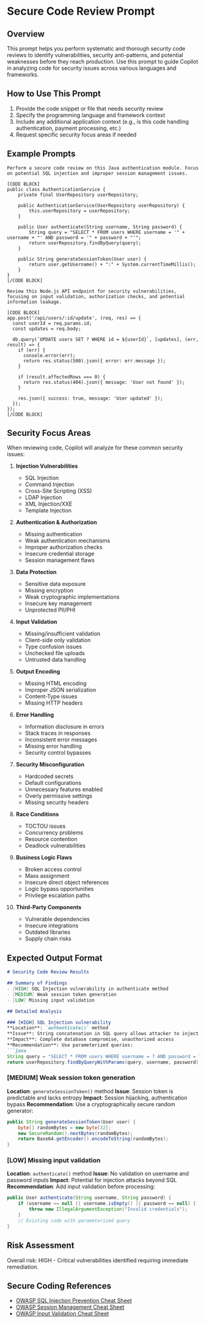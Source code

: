 # Secure Code Review Prompt

## Overview

This prompt helps you perform systematic and thorough security code reviews to identify vulnerabilities, security anti-patterns, and potential weaknesses before they reach production. Use this prompt to guide Copilot in analyzing code for security issues across various languages and frameworks.

## How to Use This Prompt

1. Provide the code snippet or file that needs security review
2. Specify the programming language and framework context
3. Include any additional application context (e.g., is this code handling authentication, payment processing, etc.)
4. Request specific security focus areas if needed

## Example Prompts

```
Perform a secure code review on this Java authentication module. Focus on potential SQL injection and improper session management issues.

[CODE BLOCK]
public class AuthenticationService {
    private final UserRepository userRepository;
    
    public AuthenticationService(UserRepository userRepository) {
        this.userRepository = userRepository;
    }
    
    public User authenticate(String username, String password) {
        String query = "SELECT * FROM users WHERE username = '" + username + "' AND password = '" + password + "'";
        return userRepository.findByQuery(query);
    }
    
    public String generateSessionToken(User user) {
        return user.getUsername() + ":" + System.currentTimeMillis();
    }
}
[/CODE BLOCK]
```

```
Review this Node.js API endpoint for security vulnerabilities, focusing on input validation, authorization checks, and potential information leakage.

[CODE BLOCK]
app.post('/api/users/:id/update', (req, res) => {
  const userId = req.params.id;
  const updates = req.body;
  
  db.query(`UPDATE users SET ? WHERE id = ${userId}`, [updates], (err, result) => {
    if (err) {
      console.error(err);
      return res.status(500).json({ error: err.message });
    }
    
    if (result.affectedRows === 0) {
      return res.status(404).json({ message: 'User not found' });
    }
    
    res.json({ success: true, message: 'User updated' });
  });
});
[/CODE BLOCK]
```

## Security Focus Areas

When reviewing code, Copilot will analyze for these common security issues:

1. **Injection Vulnerabilities**
   - SQL Injection
   - Command Injection
   - Cross-Site Scripting (XSS)
   - LDAP Injection
   - XML Injection/XXE
   - Template Injection

2. **Authentication & Authorization**
   - Missing authentication
   - Weak authentication mechanisms
   - Improper authorization checks
   - Insecure credential storage
   - Session management flaws

3. **Data Protection**
   - Sensitive data exposure
   - Missing encryption
   - Weak cryptographic implementations
   - Insecure key management
   - Unprotected PII/PHI

4. **Input Validation**
   - Missing/insufficient validation
   - Client-side only validation
   - Type confusion issues
   - Unchecked file uploads
   - Untrusted data handling

5. **Output Encoding**
   - Missing HTML encoding
   - Improper JSON serialization
   - Content-Type issues
   - Missing HTTP headers

6. **Error Handling**
   - Information disclosure in errors
   - Stack traces in responses
   - Inconsistent error messages
   - Missing error handling
   - Security control bypasses

7. **Security Misconfiguration**
   - Hardcoded secrets
   - Default configurations
   - Unnecessary features enabled
   - Overly permissive settings
   - Missing security headers

8. **Race Conditions**
   - TOCTOU issues
   - Concurrency problems
   - Resource contention
   - Deadlock vulnerabilities

9. **Business Logic Flaws**
   - Broken access control
   - Mass assignment
   - Insecure direct object references
   - Logic bypass opportunities
   - Privilege escalation paths

10. **Third-Party Components**
    - Vulnerable dependencies
    - Insecure integrations
    - Outdated libraries
    - Supply chain risks

## Expected Output Format

```markdown
# Security Code Review Results

## Summary of Findings
- [HIGH] SQL Injection vulnerability in authenticate method
- [MEDIUM] Weak session token generation
- [LOW] Missing input validation

## Detailed Analysis

### [HIGH] SQL Injection vulnerability
**Location**: `authenticate()` method
**Issue**: String concatenation in SQL query allows attacker to inject arbitrary SQL
**Impact**: Complete database compromise, unauthorized access
**Recommendation**: Use parameterized queries:
```java
String query = "SELECT * FROM users WHERE username = ? AND password = ?";
return userRepository.findByQueryWithParams(query, username, password);
```

### [MEDIUM] Weak session token generation
**Location**: `generateSessionToken()` method
**Issue**: Session token is predictable and lacks entropy
**Impact**: Session hijacking, authentication bypass
**Recommendation**: Use a cryptographically secure random generator:
```java
public String generateSessionToken(User user) {
    byte[] randomBytes = new byte[32];
    new SecureRandom().nextBytes(randomBytes);
    return Base64.getEncoder().encodeToString(randomBytes);
}
```

### [LOW] Missing input validation
**Location**: `authenticate()` method
**Issue**: No validation on username and password inputs
**Impact**: Potential for injection attacks beyond SQL
**Recommendation**: Add input validation before processing:
```java
public User authenticate(String username, String password) {
    if (username == null || username.isEmpty() || password == null) {
        throw new IllegalArgumentException("Invalid credentials");
    }
    // Existing code with parameterized query
}
```

## Risk Assessment
Overall risk: HIGH - Critical vulnerabilities identified requiring immediate remediation.

## Secure Coding References
- [OWASP SQL Injection Prevention Cheat Sheet](https://cheatsheetseries.owasp.org/cheatsheets/SQL_Injection_Prevention_Cheat_Sheet.html)
- [OWASP Session Management Cheat Sheet](https://cheatsheetseries.owasp.org/cheatsheets/Session_Management_Cheat_Sheet.html)
- [OWASP Input Validation Cheat Sheet](https://cheatsheetseries.owasp.org/cheatsheets/Input_Validation_Cheat_Sheet.html)
```
